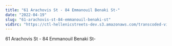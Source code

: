 ```yaml
---
title: "61 Arachovis St - 84 Emmanouil Benaki St-"
date: "2022-04-19"
slug: "61-arachovis-st-84-emmanouil-benaki-st"
vidSrc: "https://ctl-hellenicstreets-dev.s3.amazonaws.com/transcoded-videos/61%20Arachovis%20St%20-%2084%20Emmanouil%20Benaki%20St-.mp4"
---
```


61 Arachovis St - 84 Emmanouil Benaki St-
